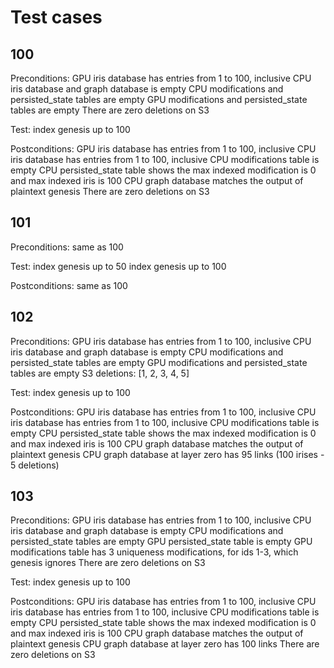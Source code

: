 # Test cases

## 100
Preconditions:
GPU iris database has entries from 1 to 100, inclusive
CPU iris database and graph database is empty
CPU modifications and persisted_state tables are empty
GPU modifications and persisted_state tables are empty
There are zero deletions on S3

Test:
index genesis up to 100

Postconditions:
GPU iris database has entries from 1 to 100, inclusive
CPU iris database has entries from 1 to 100, inclusive
CPU modifications table is empty
CPU persisted_state table shows the max indexed modification is 0 and max indexed iris is 100
CPU graph database matches the output of plaintext genesis
There are zero deletions on S3

## 101
Preconditions:
same as 100

Test:
index genesis up to 50
index genesis up to 100

Postconditions:
same as 100

## 102
Preconditions:
GPU iris database has entries from 1 to 100, inclusive
CPU iris database and graph database is empty
CPU modifications and persisted_state tables are empty
GPU modifications and persisted_state tables are empty
S3 deletions: [1, 2, 3, 4, 5]

Test:
index genesis up to 100

Postconditions:
GPU iris database has entries from 1 to 100, inclusive
CPU iris database has entries from 1 to 100, inclusive
CPU modifications table is empty
CPU persisted_state table shows the max indexed modification is 0 and max indexed iris is 100
CPU graph database matches the output of plaintext genesis
CPU graph database at layer zero has 95 links (100 irises - 5 deletions)

## 103
Preconditions:
GPU iris database has entries from 1 to 100, inclusive
CPU iris database and graph database is empty
CPU modifications and persisted_state tables are empty
GPU persisted_state table is empty
GPU modifications table has 3 uniqueness modifications, for ids 1-3, which genesis ignores
There are zero deletions on S3

Test:
index genesis up to 100

Postconditions:
GPU iris database has entries from 1 to 100, inclusive
CPU iris database has entries from 1 to 100, inclusive
CPU modifications table is empty
CPU persisted_state table shows the max indexed modification is 0 and max indexed iris is 100
CPU graph database matches the output of plaintext genesis
CPU graph database at layer zero has 100 links
There are zero deletions on S3

